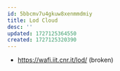 ```yaml
---
id: 5bbcmv7u4gkuw8xenmmdmiy
title: Lod Cloud
desc: ''
updated: 1727125364550
created: 1727125320390
---
```


- https://wafi.iit.cnr.it/lod/ (broken)